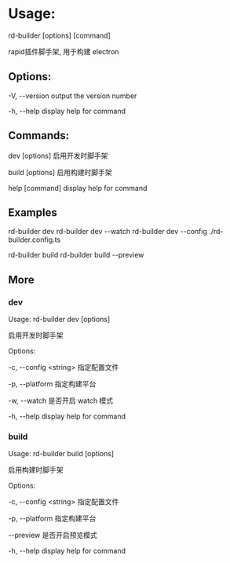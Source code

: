 # Usage:

rd-builder [options] [command]

rapid插件脚手架, 用于构建 electron

## Options:

-V, --version    output the version number

-h, --help       display help for command

## Commands:

dev [options]    启用开发时脚手架

build [options]  启用构建时脚手架

help [command]   display help for command

## Examples

rd-builder dev
rd-builder dev --watch
rd-builder dev --config ./rd-builder.config.ts

rd-builder build
rd-builder build --preview


## More

### dev

Usage: rd-builder dev [options]

启用开发时脚手架

Options:

-c, --config \<string\>  指定配置文件

-p, --platform         指定构建平台

-w, --watch            是否开启 watch 模式

-h, --help             display help for command

### build

Usage: rd-builder build [options]

启用构建时脚手架

Options:

-c, --config \<string\>  指定配置文件

-p, --platform         指定构建平台

--preview              是否开启预览模式

-h, --help             display help for command
